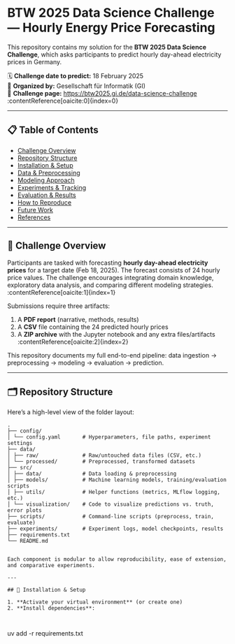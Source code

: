 # BTW 2025 Data Science Challenge — Hourly Energy Price Forecasting

This repository contains my solution for the **BTW 2025 Data Science Challenge**, which asks participants to predict hourly day-ahead electricity prices in Germany.  

🗓️ **Challenge date to predict:** 18 February 2025  
📌 **Organized by:** Gesellschaft für Informatik (GI)  
📄 **Challenge page:** https://btw2025.gi.de/data-science-challenge :contentReference[oaicite:0]{index=0}  

---

## 📋 Table of Contents

- [Challenge Overview](#challenge-overview)  
- [Repository Structure](#repository-structure)  
- [Installation & Setup](#installation--setup)  
- [Data & Preprocessing](#data--preprocessing)  
- [Modeling Approach](#modeling-approach)  
- [Experiments & Tracking](#experiments--tracking)  
- [Evaluation & Results](#evaluation--results)  
- [How to Reproduce](#how-to-reproduce)  
- [Future Work](#future-work)  
- [References](#references)  

---

## 🎯 Challenge Overview

Participants are tasked with forecasting **hourly day-ahead electricity prices** for a target date (Feb 18, 2025). The forecast consists of 24 hourly price values. The challenge encourages integrating domain knowledge, exploratory data analysis, and comparing different modeling strategies. :contentReference[oaicite:1]{index=1}  

Submissions require three artifacts:

1. A **PDF report** (narrative, methods, results)  
2. A **CSV** file containing the 24 predicted hourly prices  
3. A **ZIP archive** with the Jupyter notebook and any extra files/artifacts :contentReference[oaicite:2]{index=2}  

This repository documents my full end-to-end pipeline: data ingestion → preprocessing → modeling → evaluation → prediction.

---

## 🗂 Repository Structure

Here’s a high-level view of the folder layout:

```
.
├── config/
│ └── config.yaml       # Hyperparameters, file paths, experiment settings
├── data/
│ ├── raw/              # Raw/untouched data files (CSV, etc.)
│ └── processed/        # Preprocessed, transformed datasets
├── src/
│ ├── data/             # Data loading & preprocessing
│ ├── models/           # Machine learning models, training/evaluation scripts
│ ├── utils/            # Helper functions (metrics, MLflow logging, etc.)
│ └── visualization/    # Code to visualize predictions vs. truth, error plots
├── scripts/            # Command-line scripts (preprocess, train, evaluate)
├── experiments/        # Experiment logs, model checkpoints, results
├── requirements.txt
└── README.md


Each component is modular to allow reproducibility, ease of extension, and comparative experiments.

---

## 🧰 Installation & Setup

1. **Activate your virtual environment** (or create one)  
2. **Install dependencies**:  
   
   
   ```
   uv add -r requirements.txt
   
   ```
